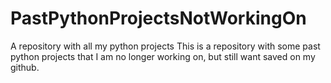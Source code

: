 # PastPythonProjectsNotWorkingOn
A repository with all my python projects
This is a repository with some past python projects that I am no longer working on, but still want saved on my github. 
